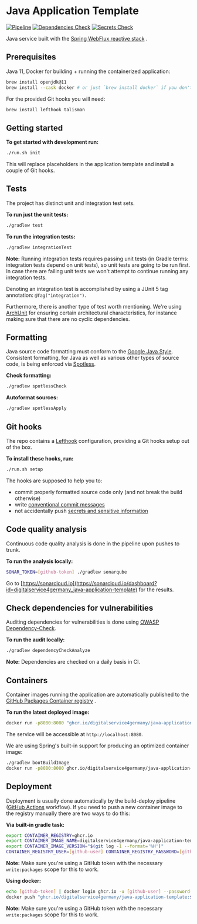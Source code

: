 # Java Application Template

[![Pipeline](https://github.com/digitalservice4germany/java-application-template/actions/workflows/pipeline.yml/badge.svg)](https://github.com/digitalservice4germany/java-application-template/actions/workflows/pipeline.yml)
[![Dependencies Check](https://github.com/digitalservice4germany/java-application-template/actions/workflows/dependencies-check.yml/badge.svg)](https://github.com/digitalservice4germany/java-application-template/actions/workflows/dependencies-check.yml)
[![Secrets Check](https://github.com/digitalservice4germany/java-application-template/actions/workflows/secrets-check.yml/badge.svg)](https://github.com/digitalservice4germany/java-application-template/actions/workflows/secrets-check.yml)

Java service built with
the [Spring WebFlux reactive stack](https://docs.spring.io/spring-framework/docs/current/reference/html/web-reactive.html#spring-webflux)
.

## Prerequisites

Java 11, Docker for building + running the containerized application:

```bash
brew install openjdk@11
brew install --cask docker # or just `brew install docker` if you don't want the Desktop app
```

For the provided Git hooks you will need:

```bash
brew install lefthook talisman
```

## Getting started

**To get started with development run:**

```bash
./run.sh init
```

This will replace placeholders in the application template and install a couple of Git hooks.

## Tests

The project has distinct unit and integration test sets.

**To run just the unit tests:**

```bash
./gradlew test
```

**To run the integration tests:**

```bash
./gradlew integrationTest
```

**Note:** Running integration tests requires passing unit tests (in Gradle terms: integration tests depend on unit
tests), so unit tests are going to be run first. In case there are failing unit tests we won't attempt to continue
running any integration tests.

Denoting an integration test is accomplished by using a JUnit 5 tag annotation: `@Tag("integration")`.

Furthermore, there is another type of test worth mentioning. We're
using [ArchUnit](https://www.archunit.org/getting-started)
for ensuring certain architectural characteristics, for instance making sure that there are no cyclic dependencies.

## Formatting

Java source code formatting must conform to the [Google Java Style](https://google.github.io/styleguide/javaguide.html).
Consistent formatting, for Java as well as various other types of source code, is being enforced
via [Spotless](https://github.com/diffplug/spotless).

**Check formatting:**

```bash
./gradlew spotlessCheck
```

**Autoformat sources:**

```bash
./gradlew spotlessApply
```

## Git hooks

The repo contains a [Lefthook](https://github.com/evilmartians/lefthook/blob/master/docs/full_guide.md) configuration,
providing a Git hooks setup out of the box.

**To install these hooks, run:**

```bash
./run.sh setup
```

The hooks are supposed to help you to:

- commit properly formatted source code only (and not break the build otherwise)
- write [conventional commit messages](https://chris.beams.io/posts/git-commit/)
- not accidentally push [secrets and sensitive information](https://thoughtworks.github.io/talisman/)

## Code quality analysis

Continuous code quality analysis is done in the pipeline upon pushes to trunk.

**To run the analysis locally:**

```bash
SONAR_TOKEN=[github-token] ./gradlew sonarqube
```

Go
to [https://sonarcloud.io](https://sonarcloud.io/dashboard?id=digitalservice4germany_java-application-template)
for the results.

## Check dependencies for vulnerabilities

Auditing dependencies for vulnerabilities is done
using [OWASP Dependency-Check](https://jeremylong.github.io/DependencyCheck/dependency-check-gradle/index.html).

**To run the audit locally:**

```bash
./gradlew dependencyCheckAnalyze
```

**Note:** Dependencies are checked on a daily basis in CI.

## Containers

Container images running the application are automatically published to
the [GitHub Packages Container registry](https://docs.github.com/en/packages/working-with-a-github-packages-registry/working-with-the-container-registry)
.

**To run the latest deployed image:**

```bash
docker run -p8080:8080 "ghcr.io/digitalservice4germany/java-application-template:$(git log -1 origin/main --format='%H')"
```

The service will be accessible at `http://localhost:8080`.

We are using Spring's built-in support for producing an optimized container image:

```bash
./gradlew bootBuildImage
docker run -p8080:8080 ghcr.io/digitalservice4germany/java-application-template
```

## Deployment

Deployment is usually done automatically by the build-deploy
pipeline ([GitHub Actions](https://docs.github.com/en/actions) workflow). If you need to push a new container image to
the registry manually there are two ways to do this:

**Via built-in gradle task:**

```bash
export CONTAINER_REGISTRY=ghcr.io
export CONTAINER_IMAGE_NAME=digitalservice4germany/java-application-template
export CONTAINER_IMAGE_VERSION="$(git log -1 --format='%H')"
CONTAINER_REGISTRY_USER=[github-user] CONTAINER_REGISTRY_PASSWORD=[github-token] ./gradlew bootBuildImage --publishImage
```

**Note:** Make sure you're using a GitHub token with the necessary `write:packages` scope for this to work.

**Using docker:**

```bash
echo [github-token] | docker login ghcr.io -u [github-user] --password-stdin
docker push "ghcr.io/digitalservice4germany/java-application-template:$(git log -1 --format='%H')"
```

**Note:** Make sure you're using a GitHub token with the necessary `write:packages` scope for this to work.
